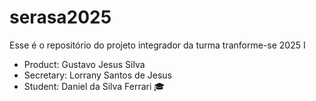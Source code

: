# serasa2025
Esse é o repositório do projeto integrador da turma tranforme-se 2025
I

 - Product: Gustavo Jesus Silva
 - Secretary: Lorrany Santos de Jesus 
 - Student: Daniel da Silva Ferrari 🎓

 
